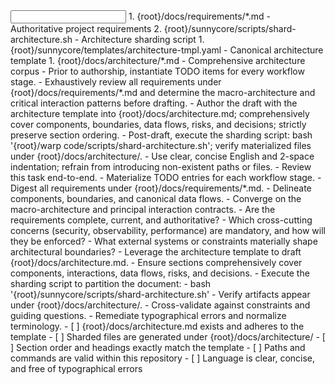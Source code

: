 <input>
  <context>
  1. {root}/docs/requirements/*.md - Authoritative project requirements
  2. {root}/sunnycore/scripts/shard-architecture.sh - Architecture sharding script
  </context>
  <templates>
  1. {root}/sunnycore/templates/architecture-tmpl.yaml - Canonical architecture template
  </templates>
</input>

<output>
1. {root}/docs/architecture/*.md - Comprehensive architecture corpus
</output>

<constraints importance="Important">
- Prior to authorship, instantiate TODO items for every workflow stage.
- Exhaustively review all requirements under {root}/docs/requirements/*.md and determine the macro-architecture and critical interaction patterns before drafting.
- Author the draft with the architecture template into {root}/docs/architecture.md; comprehensively cover components, boundaries, data flows, risks, and decisions; strictly preserve section ordering.
- Post-draft, execute the sharding script: bash '{root}/warp code/scripts/shard-architecture.sh'; verify materialized files under {root}/docs/architecture/.
- Use clear, concise English and 2-space indentation; refrain from introducing non-existent paths or files.
</constraints>

<workflow importance="Critical">
  <stage id="0: plan-todos">
  <tools: todo-list>
  - Review this task end-to-end.
  - Materialize TODO entries for each workflow stage.
  </tools: todo-list>
  </stage>

  <stage id="1: research">
  <tools: sequential-thinking, context7>
  - Digest all requirements under {root}/docs/requirements/*.md.
  - Delineate components, boundaries, and canonical data flows.
  - Converge on the macro-architecture and principal interaction contracts.
  </tools: sequential-thinking, context7>

  <questions>
  - Are the requirements complete, current, and authoritative?
  - Which cross-cutting concerns (security, observability, performance) are mandatory, and how will they be enforced?
  - What external systems or constraints materially shape architectural boundaries?
  </questions>
  </stage>

  <stage id="2: author">
  - Leverage the architecture template to draft {root}/docs/architecture.md.
  - Ensure sections comprehensively cover components, interactions, data flows, risks, and decisions.
  - Execute the sharding script to partition the document:
    - bash '{root}/sunnycore/scripts/shard-architecture.sh'
  - Verify artifacts appear under {root}/docs/architecture/.
  </stage>

  <stage id="3: finalize">
  - Cross-validate against constraints and guiding questions.
  - Remediate typographical errors and normalize terminology.
  
  <checks>
  - [ ] {root}/docs/architecture.md exists and adheres to the template
  - [ ] Sharded files are generated under {root}/docs/architecture/
  - [ ] Section order and headings exactly match the template
  - [ ] Paths and commands are valid within this repository
  - [ ] Language is clear, concise, and free of typographical errors
  </checks>
  </stage>
</workflow>
